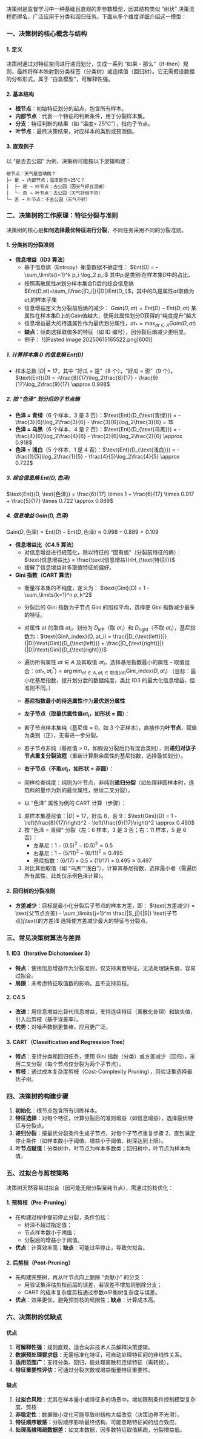 决策树是监督学习中一种基础且直观的非参数模型，因其结构类似 “树状” 决策流程而得名，广泛应用于分类和回归任务。下面从多个维度详细介绍这一模型：

### 一、决策树的核心概念与结构
#### 1. 定义
决策树通过对特征空间进行递归划分，生成一系列 “如果 - 那么”（if-then）规则，最终将样本映射到分类标签（分类树）或连续值（回归树）。它无需假设数据的分布形式，属于 “白盒模型”，可解释性强。
#### 2. 基本结构
- **根节点**：初始特征划分的起点，包含所有样本。
- **内部节点**：代表一个特征的判断条件，用于分裂样本集。
- **分支**：特征判断的结果（如 “温度> 25℃”），指向子节点。
- **叶节点**：最终决策结果，对应样本的类别或预测值。
#### 3. 直观例子
以 “是否去公园” 为例，决策树可能按以下逻辑构建：
```plaintext
根节点：天气是否晴朗？
├─ 是 → 内部节点：温度是否>25℃？
│  ├─ 是 → 叶节点：去公园（因天气好且温暖）
│  └─ 否 → 叶节点：去公园（天气好但不热）
└─ 否 → 叶节点：不去公园（天气不好）
```

### 二、决策树的工作原理：特征分裂与准则
决策树的核心是**如何选择最优特征进行分裂**，不同任务采用不同的分裂准则。
#### 1. 分类树的分裂准则
- **信息增益（ID3 算法）**
    - 基于信息熵（Entropy）衡量数据不确定性： $Ent(D) = -\sum_\limits{i=1}^k p_i \log_2 p_i$ 其中$p_i$是类别i在样本集D中的占比。
    - 按照离散属性at划分样本集合D后的综合信息熵$Ent(D,at)=\sum_i\frac{|D_i|}{|D|}Ent(D_i)$，其中的$D_i$是属性$at$取值为$at_i$的样本子集
    - 信息增益定义为分裂前后熵的减少： $Gain(D,at)=Ent(D)-Ent(D,at)$ 某属性在样本集D上的Gain值越大，使用此属性划分D获得的“纯度提升”越大
    - 信息增益最大的待选属性作为最优划分属性，$at_*=\max_{at\in A}Gain(D,at)$
    - **缺点**：倾向选择取值多的特征（如 ID 编号），因分裂后熵减少更明显。
    - 例子：
![[Pasted image 20250615165522.png|600]]

##### 1. 计算样本集 D 的信息熵 $\text{Ent}(D)$
- 样本总数 $|D| = 17$，其中 “好瓜 = 是”（8 个），“好瓜 = 否”（9 个）。$\text{Ent}(D) = -\frac{8}{17}\log_2\frac{8}{17} - \frac{9}{17}\log_2\frac{9}{17} \approx 0.998$
##### 2. 按 “色泽” 划分后的子节点熵
- **色泽 = 青绿**（6 个样本，3 是 3 否）：$\text{Ent}(D_{\text{青绿}}) = -\frac{3}{6}\log_2\frac{3}{6} - \frac{3}{6}\log_2\frac{3}{6} = 1$
- **色泽 = 乌黑**（6 个样本，4 是 2 否）：$\text{Ent}(D_{\text{乌黑}}) = -\frac{4}{6}\log_2\frac{4}{6} - \frac{2}{6}\log_2\frac{2}{6} \approx 0.918$
- **色泽 = 浅白**（5 个样本，1 是 4 否）：$\text{Ent}(D_{\text{浅白}}) = -\frac{1}{5}\log_2\frac{1}{5} - \frac{4}{5}\log_2\frac{4}{5} \approx 0.722$
##### 3. 综合信息熵 $\text{Ent}(D, \text{色泽})$
$\text{Ent}(D, \text{色泽}) = \frac{6}{17} \times 1 + \frac{6}{17} \times 0.917 + \frac{5}{17} \times 0.722 \approx 0.889$
##### 4. 信息增益 $\text{Gain}(D, \text{色泽})$
$\text{Gain}(D, \text{色泽}) = \text{Ent}(D) - \text{Ent}(D, \text{色泽}) \approx 0.998 - 0.889 = 0.109$
- **信息增益比（C4.5 算法）**
    - 对信息增益进行规范化，除以特征的 “固有值”（分裂前特征的熵）： $\text{信息增益比} = \frac{\text{信息增益}}{H_{\text{特征}}}$
    - 缓解了信息增益对多取值特征的偏好。
- **Gini 指数（CART 算法）**
    - 衡量样本集的不纯度，定义为： $\text{Gini}(D) = 1 - \sum_\limits{k=1}^n p_k^2$
    - 分裂后的 Gini 指数为子节点 Gini 的加权平均，选择使 Gini 指数减少最多的特征。
    - 对属性 at 的取值 $at_i$，划分为 $D_{\text{left}}$（取 $at_i$）和 $D_{\text{right}}$（不取 $at_i$），基尼指数为：$\text{Gini\_index}(D, at_i) = \frac{|D_{\text{left}}|}{|D|}\text{Gini}(D_{\text{left}}) + \frac{|D_{\text{right}}|}{|D|}\text{Gini}(D_{\text{right}})$
    - 遍历所有属性 $at \in A$ 及其取值 $at_i$，选择基尼指数最小的属性 - 取值组合：$(at_*, at_i^*) = \arg\min_{at\in A, at_i\in \text{取值}(at)} \text{Gini\_index}(D, at_i)$ （目标：最小化基尼指数，提升划分后的数据纯度，类比 ID3 的最大化信息增益，但准则不同。）
    - **基尼指数最小的待选属性**作为**最优划分属性**
    - **左子节点（取最优属性值$at_i$，如形状 = 圆）**：
    - 若子节点样本集纯（基尼值 = 0，如 3 个正样本），直接作为**叶节点**，赋值为类别（正），无需进一步分裂。
    - 若子节点非纯（基尼值 > 0，如假设分裂后仍有混合类别），则**递归对该子节点重复分裂流程**（重新计算剩余属性的基尼指数，选择最优划分）。
    - **右子节点（不取$at_i$，如形状 = 非圆）**：
    - 同样检查纯度：纯则为叶节点，非纯则**递归分裂**（如处理非圆样本时，选馅料的量作为新的最优属性，继续二叉分裂）。

    - 以 “色泽” 属性为例的 CART 计算（步骤）：
    1. 原样本集基尼值：$|D|=17$，好瓜 8，否 9：$\text{Gini}(D) = 1 - \left(\frac{8}{17}\right)^2 - \left(\frac{9}{17}\right)^2 \approx 0.490$
    2. 按 “色泽 = 青绿” 分裂（左：6 样本，3 是 3 否；右：11 样本，5 是 6 否）：
        - 左基尼：$1 - (0.5)^2 - (0.5)^2 = 0.5$
        - 右基尼：$1 - (5/11)^2 - (6/11)^2 \approx 0.495$
        - 基尼指数：$(6/17)×0.5 + (11/17)×0.495 ≈ 0.497$
    3. 对比其他取值（如 “乌黑”“浅白”），计算其基尼指数，选择最小者（需遍历所有属性，此处仅示例色泽计算）。
#### 2. **回归树的分裂准则**
- **方差减少**：目标是最小化分裂后子节点的样本方差，即： $\text{方差减少} = \text{父节点方差} - \sum_\limits{j=1}^m \frac{|S_j|}{|S|} \text{子节点}j\text{的方差}$ 选择使方差减少最大的特征与分裂点。
### 三、常见决策树算法与差异
#### 1. **ID3（Iterative Dichotomiser 3）**
- **特点**：使用信息增益作为分裂准则，仅支持离散特征，无法处理缺失值，容易过拟合。
- **局限**：未考虑特征取值数的影响，且不支持剪枝。
#### 2. **C4.5**
- **改进**：用信息增益比替代信息增益，支持连续特征（离散化处理）和缺失值，引入后剪枝（基于误差率）。
- **优势**：对噪声数据更鲁棒，应用更广泛。
#### 3. **CART（Classification and Regression Tree）**
- **特点**：支持分类和回归任务，使用 Gini 指数（分类）或方差减少（回归），采用二叉分裂（每个节点仅分裂为两个子节点）。
- **剪枝**：通过成本复杂度剪枝（Cost-Complexity Pruning），用验证集选择最优子树。
### 四、决策树的构建步骤
1. **初始化**：根节点包含所有训练样本。
2. **特征选择**：对每个特征，计算分裂后的准则增益（如信息增益），选择最优特征与分裂点。
3. **递归分裂**：按最优分裂条件生成子节点，对每个子节点重复步骤 2，直到满足停止条件（如样本数小于阈值、增益小于阈值、树深达到上限）。
4. **叶节点赋值**：分类树中，叶节点为样本多数类；回归树中，叶节点为样本均值。
### 五、过拟合与剪枝策略
决策树天然容易过拟合（因可能无限分裂至纯节点），需通过剪枝优化：
#### 1. 预剪枝（Pre-Pruning）
- 在构建过程中提前停止分裂，条件包括：
    - 树深不超过指定值；
    - 节点样本数小于阈值；
    - 分裂后的增益小于阈值。
- **优点**：计算效率高；**缺点**：可能过早停止，导致欠拟合。
#### 2. 后剪枝（Post-Pruning）
- 先构建完整树，再从叶节点向上删除 “贡献小” 的分支：
    - 用验证集评估剪枝前后的误差，若误差不增加则删除分支；
    - CART 的成本复杂度剪枝通过参数$\alpha$平衡树复杂度与误差。
- **优点**：效果更优，避免预剪枝的局限性；**缺点**：计算成本高。
### 六、决策树的优缺点
#### 优点
1. **可解释性强**：规则直观，适合向非技术人员解释决策逻辑。
2. **数据预处理要求低**：无需标准化特征，可自动处理特征间的非线性关系。
3. **适用范围广**：支持分类、回归，能处理离散和连续特征（需转换）。
4. **特征重要性评估**：可通过分裂次数或增益衡量特征重要性。
#### 缺点
1. **过拟合风险**：尤其在样本量小或特征多的场景中。增加限制条件控制模型复杂度、剪枝
2. **非稳定性**：数据微小变化可能导致树结构大幅改变（决策边界不光滑）。
3. **特征顺序敏感**：分裂顺序影响最终结构，可能忽略特征间的组合效应。
4. **处理高维稀疏数据差**：如文本数据，因多数特征取值稀疏，分裂增益低。